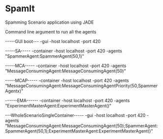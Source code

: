 # SpamIt
Spamming Scenario application using JADE

Command line argument to run all the agents 

-----GUI boot---
-gui -host localhost -port 420

-----SA-----
-container -host localhost -port 420 -agents "SpammerAgent:SpammerAgent(50,1)"

-----MCA-----
-container -host localhost -port 420 -agents "MessageConsumingAgent:MessageConsumingAgent(50)"

-----MCAP-----
-container -host localhost -port 420 -agents "MessageConsumingAgent:MessageConsumingAgentPriority(50,SpammerAgentx)"

------EMA------
-container -host localhost -port 420 -agents "ExperimentMasterAgent:ExperimentMasterAgent()"

---WholeScenarioSingleContainer-----
-gui -host localhost -port 420 -agents "MessageConsumingAgent:MessageConsumingAgent(50);SpammerAgent:SpammerAgent(50,1);ExperimentMasterAgent:ExperimentMasterAgent()"

